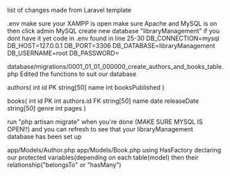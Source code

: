 list of changes made from Laravel template

.env
make sure your XAMPP is open
make sure Apache and MySQL is on then click admin MySQL
create new database "libraryManagement" if you dont have it yet
code in .env found in line 25-30
DB_CONNECTION=mysql
DB_HOST=127.0.0.1
DB_PORT=3306
DB_DATABASE=libraryManagement
DB_USERNAME=root
DB_PASSWORD=

database/migrations/0001_01_01_000000_create_authors_and_books_table.php
Edited the functions to suit our database

authors(
int id PK
string[50] name
int booksPublished
)

books(
int id PK
int authors.id FK
string[50] name
date releaseDate
string[50] genre
int pages
)

run "php artisan migrate" when you're done (MAKE SURE MYSQL IS OPEN‼)
and you can refresh to see that your libraryManagement database has been set up

app/Models/Author.php
app/Models/Book.php
using HasFactory
declaring our protected variables(depending on each table(model)
then their relationship("belongsTo" or "hasMany")
